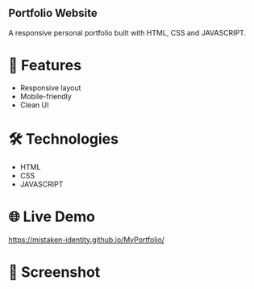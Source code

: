 ## Portfolio Website

A responsive personal portfolio built with HTML, CSS and JAVASCRIPT.

# 🚀 Features
- Responsive layout
- Mobile-friendly
- Clean UI

# 🛠️ Technologies
- HTML
- CSS
- JAVASCRIPT

# 🌐 Live Demo
 https://mistaken-identity.github.io/MyPortfolio/

# 📸 Screenshot

